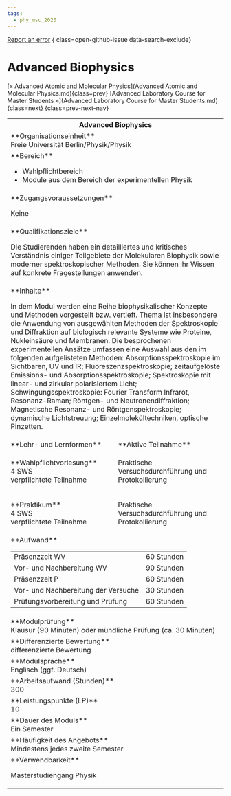 ```yaml
---
tags:
  - phy_msc_2020
---
```

[Report an error](https://github.com/SGSSGene/FUB-SUP/issues/new?title=Error%20in%20%22Advanced%20Biophysics%22&body=There%20seems%20to%20be%20an%20error%20in%20module%20%22Advanced%20Biophysics%22%2E%0A%0A%3CDescribe%20here%20a%20slightly%20more%20detailed%20description%20of%20what%20is%20wrong%3E&labels=bug)
{ class=open-github-issue data-search-exclude}

# Advanced Biophysics

[« Advanced Atomic and Molecular Physics](Advanced Atomic and Molecular Physics.md){class=prev}
[Advanced Laboratory Course for Master Students »](Advanced Laboratory Course for Master Students.md){class=next}
{class=prev-next-nav}

<table markdown id="moduledesc">
<tr markdown class="moduledesc_head"><th colspan="2">Advanced Biophysics </th></tr>
<tr markdown><td colspan="2">**Organisationseinheit**   <br>Freie Universität Berlin/Physik/Physik</td></tr>

<tr markdown><td colspan="2">**Bereich**<br>


- Wahlpflichtbereich
- Module aus dem Bereich der experimentellen Physik

</td></tr>

<tr markdown><td colspan="2">**Zugangsvoraussetzungen** <br>

Keine


</td></tr>
<tr markdown><td colspan="2">**Qualifikationsziele**    <br>

Die Studierenden haben ein detailliertes und kritisches Verständnis einiger
Teilgebiete der Molekularen Biophysik sowie moderner spektroskopischer
Methoden. Sie können ihr Wissen auf konkrete Fragestellungen anwenden.


</td></tr>
<tr markdown><td colspan="2">**Inhalte**                <br>

In dem Modul werden eine Reihe biophysikalischer Konzepte und Methoden
vorgestellt bzw. vertieft. Thema ist insbesondere die Anwendung von
ausgewählten Methoden der Spektroskopie und Diffraktion auf biologisch
relevante Systeme wie Proteine, Nukleinsäure und Membranen. Die besprochenen
experimentellen Ansätze umfassen eine Auswahl aus den im folgenden
aufgelisteten Methoden: Absorptionsspektroskopie im Sichtbaren, UV und IR;
Fluoreszenzspektroskopie; zeitaufgelöste Emissions- und
Absorptionsspektroskopie; Spektroskopie mit linear- und zirkular
polarisiertem Licht; Schwingungsspektroskopie: Fourier Transform Infrarot,
Resonanz-Raman; Röntgen- und Neutronendiffraktion; Magnetische Resonanz- und
Röntgenspektroskopie; dynamische Lichtstreuung; Einzelmolekültechniken,
optische Pinzetten.


</td></tr>

<tr markdown><td>**Lehr- und Lernformen**</td><td>**Aktive Teilnahme**</td></tr>
<tr markdown><td> **Wahlpflichtvorlesung** <br>4 SWS <br> verpflichtete Teilnahme</td><td>

Praktische Versuchsdurchführung und Protokollierung
</td></tr>
<tr markdown><td> **Praktikum** <br>4 SWS <br> verpflichtete Teilnahme</td><td>

Praktische Versuchsdurchführung und Protokollierung
</td></tr>
<tr markdown><td colspan="2">**Aufwand**                <br>
<table class="aufwand_table">
<tr><td>Präsenzzeit WV</td><td>60 Stunden</td></tr>
<tr><td>Vor- und Nachbereitung WV</td><td>90 Stunden</td></tr>
<tr><td>Präsenzzeit P</td><td>60 Stunden</td></tr>
<tr><td>Vor- und Nachbereitung der Versuche</td><td>30 Stunden</td></tr>
<tr><td>Prüfungsvorbereitung und Prüfung</td><td>60 Stunden</td></tr>
</table>

</td></tr>
<tr markdown><td colspan="2">**Modulprüfung**             <br>Klausur (90 Minuten) oder mündliche Prüfung (ca. 30 Minuten)


</td></tr>
<tr markdown><td colspan="2">**Differenzierte Bewertung** <br>differenzierte Bewertung

</td></tr>
<tr markdown><td colspan="2">**Modulsprache**             <br>Englisch (ggf. Deutsch)</td></tr>
<tr markdown><td colspan="2">**Arbeitsaufwand (Stunden)** <br>300</td></tr>
<tr markdown><td colspan="2">**Leistungspunkte (LP)**     <br>10</td></tr>
<tr markdown><td colspan="2">**Dauer des Moduls**         <br>Ein Semester</td></tr>
<tr markdown><td colspan="2">**Häufigkeit des Angebots**  <br>Mindestens jedes zweite Semester</td></tr>
<tr markdown><td colspan="2">**Verwendbarkeit**           <br>

Masterstudiengang Physik


</td></tr>


</table>
